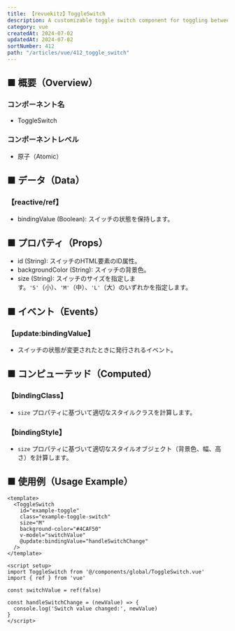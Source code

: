 ```yaml
---
title: 【revuekitz】ToggleSwitch
description: A customizable toggle switch component for toggling between two states.
category: vue
createdAt: 2024-07-02
updatedAt: 2024-07-02
sortNumber: 412
path: "/articles/vue/412_toggle_switch"
---
```


<nuxt-content-wrapper>

## ■ 概要（Overview）
### コンポーネント名
- ToggleSwitch

### コンポーネントレベル
- 原子（Atomic）

## ■ データ（Data）

### 【reactive/ref】

- bindingValue (Boolean): スイッチの状態を保持します。

## ■ プロパティ（Props）

- id (String): スイッチのHTML要素のID属性。
- backgroundColor (String): スイッチの背景色。
- size (String): スイッチのサイズを指定します。`'S'`（小）、`'M'`（中）、`'L'`（大）のいずれかを指定します。

## ■ イベント（Events）

### 【update:bindingValue】
- スイッチの状態が変更されたときに発行されるイベント。

## ■ コンピューテッド（Computed）

### 【bindingClass】
- `size` プロパティに基づいて適切なスタイルクラスを計算します。

### 【bindingStyle】
- `size` プロパティに基づいて適切なスタイルオブジェクト（背景色、幅、高さ）を計算します。

## ■ 使用例（Usage Example）

```vue
<template>
  <ToggleSwitch
    id="example-toggle"
    class="example-toggle-switch"
    size="M"
    background-color="#4CAF50"
    v-model="switchValue"
    @update:bindingValue="handleSwitchChange"
  />
</template>

<script setup>
import ToggleSwitch from '@/components/global/ToggleSwitch.vue'
import { ref } from 'vue'

const switchValue = ref(false)

const handleSwitchChange = (newValue) => {
  console.log('Switch value changed:', newValue)
}
</script>

```

</nuxt-content-wrapper>